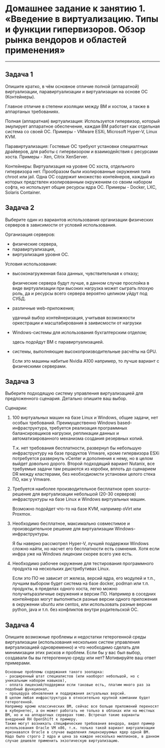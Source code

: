 # Домашнее задание к занятию 1.  «Введение в виртуализацию. Типы и функции гипервизоров. Обзор рынка вендоров и областей применения»---## Задача 1Опишите кратко, в чём основное отличие полной (аппаратной) виртуализации, паравиртуализации и виртуализации на основе ОС (Контейнеры).Главное отличие в степени изоляции между ВМ и хостом, а также в аппартаных требованиях.Полная (аппаратная) виртуализация: Используется гипервизор, который эмулирует аппаратное обеспечение, каждая ВМ работает как отдельная система со своей ОС. Примеры - VMware ESXi, Microsoft Hyper-V, Linux KVM.Паравиртуализация: Гостевые ОС требуют установки специалтных драйверов, для работы с гипервизором и взаимодействия с ресурсами хоста. Примеры - Xen, Citrix XenServer.Контейнеры: Виртуализация на уровне ОС хоста, отдельного гипервизора нет. Прообразом были изолированные окружения типа chroot или jail. Одна ОС содержит множество контейнеров, каждый из которых предствлен изолированным окружением со своим набором софта, но использует общие ресурсы ядра ОС. Примеры - Docker, LXC, Solaris Container. ## Задача 2Выберите один из вариантов использования организации физических серверов в зависимости от условий использования.Организация серверов:- физические сервера,- паравиртуализация,- виртуализация уровня ОС.Условия использования:- высоконагруженная база данных, чувствительная к отказу;	физические сервера будут лучше, в данном случае прослойка в виде виртуализации при высоких нагрузка может сыграть плохую роль, да и ресурсы всего сервера вероятно целиком уйдут под СУБД.- различные web-приложения;	удачный выбор контейнеризация, учитывая возможности оркестрации и масштабирования в заивисмости от нагрузки- Windows-системы для использования бухгалтерским отделом;	здесь подойдут ВМ с паравиртуализацией.- системы, выполняющие высокопроизводительные расчёты на GPU.	Если это машины набитые Nvidia A100 например, то лучше вариант с физическими серверами.## Задача 3Выберите подходящую систему управления виртуализацией для предложенного сценария. Детально опишите ваш выбор.Сценарии:1. 100 виртуальных машин на базе Linux и Windows, общие задачи, нет особых требований. Преимущественно Windows based-инфраструктура, требуется реализация программных балансировщиков нагрузки, репликации данных и автоматизированного механизма создания резервных копий.	Т.к. нет требования бесплатности, развернул бы небольшую инфраструктуру на базе продуктов Vmware, кроме гипервизора ESXi потребуется развернуть vCenter и дополнения к нему, но в целом выйдет довольно дорого. Второй подходящий вариант Nutanix, все требуемые задачи там решаются из коробки, вплоть до сценарием DR между кластерами, без необходиомсти установки целого стека ПО, как у Vmware.	2. Требуется наиболее производительное бесплатное open source-решение для виртуализации небольшой (20-30 серверов) инфраструктуры на базе Linux и Windows виртуальных машин.	Возможно подойдет что-то на базе KVM, например oVirt или Proxmox.	3. Необходимо бесплатное, максимально совместимое и производительное решение для виртуализации Windows-инфраструктуры.	Я бы наверно рассмотрел Hyper-V, лучшей поддержки Windows сложно найти, но насчет его бесплатности есть сомнения. 	Хотя если инфра уже на Windows лицензии скорее всего уже есть.4. Необходимо рабочее окружение для тестирования программного продукта на нескольких дистрибутивах Linux.	Если это ПО не зависит от железа, версий ядра, его модулей и т.п., 	лучшим выбором будет система на базе docker, podman или т.п. продукты, в пределах одного хоста, легко можно получитьразличные окружения и версии ПО. Например в соседних контейнерах могут выполняться разные версии одного приложения в окружении ubuntu или centos, или использовать разные версии python, java и т.п. без конфликтов внутри родительской ОС. ## Задача 4Опишите возможные проблемы и недостатки гетерогенной среды виртуализации (использования нескольких систем управления виртуализацией одновременно) и что необходимо сделать для минимизации этих рисков и проблем. Если бы у вас был выбор, создавали бы вы гетерогенную среду или нет? Мотивируйте ваш ответ примерами.	Основные проблемы содержания такого зоопарка:  	- расширенный штат специалистов (или наоборот небольшой, но с уникальным набором навыков), 	- оплата лицензий/поддержки если таковые есть, платим много раз за подобный функционал,	- процедура обновления и поддержания актуальных версий.	В целом любая инфраструктура в относительно крупной компании будет гетерогенной. 	Например кроме классических ВМ, сейчас все больше приложений переносят в кубернетес, а он может работать не только в облаках или на местных ВМ, но и на аппаратных серверах тоже. Встречал такие варианты внедрений RH OpenShift к примеру.	Также могут возникать специфические требования вендора, видел пример использования Oracle VM x86, т.к. только такой вариант виртуализации признавался Oracle в случае выделения лицензируемых ядер одной ВМ. Надо было строго 2 ядра и цена за каждое несколько миллионов, в данном случае дешевле применить экзотическую виртуализацию.